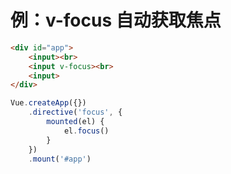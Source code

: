 # 例：v-focus 自动获取焦点

```html
<div id="app">
    <input><br>
    <input v-focus><br>
    <input>
</div>
```

```js
Vue.createApp({})
    .directive('focus', {
        mounted(el) {
            el.focus()
        }
    })
    .mount('#app')
```

‍
